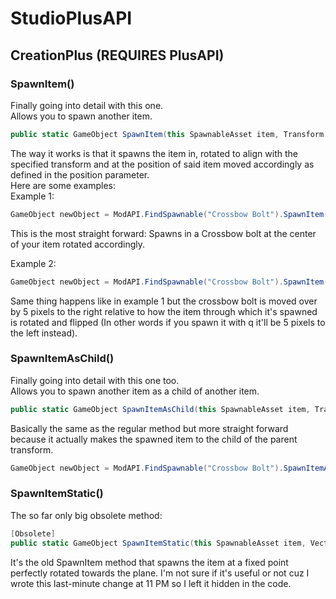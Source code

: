 # StudioPlusAPI
## CreationPlus (REQUIRES PlusAPI)
### SpawnItem()
Finally going into detail with this one.<br/>
Allows you to spawn another item.
```cs
public static GameObject SpawnItem(this SpawnableAsset item, Transform transform, Vector3 position = default, bool spawnSpawnParticles = false)
```
The way it works is that it spawns the item in, rotated to align with the specified transform and at the position of said item moved accordingly as defined in the position parameter.<br/>
Here are some examples:<br/>
Example 1:
```cs
GameObject newObject = ModAPI.FindSpawnable("Crossbow Bolt").SpawnItem(transform);
```
This is the most straight forward: Spawns in a Crossbow bolt at the center of your item rotated accordingly.

Example 2:
```cs
GameObject newObject = ModAPI.FindSpawnable("Crossbow Bolt").SpawnItem(transform, new Vector2(5f, 0f) * ModAPI.PixelSize);
```
Same thing happens like in example 1 but the crossbow bolt is moved over by 5 pixels to the right relative to how the item through which it's spawned is rotated and flipped (In other words if you spawn it with q it'll be 5 pixels to the left instead).

### SpawnItemAsChild()
Finally going into detail with this one too.<br/>
Allows you to spawn another item as a child of another item.
```cs
public static GameObject SpawnItemAsChild(this SpawnableAsset item, Transform parent, Vector3 position = default, bool spawnSpawnParticles = false)
```
Basically the same as the regular method but more straight forward because it actually makes the spawned item to the child of the parent transform.
```cs
GameObject newObject = ModAPI.FindSpawnable("Crossbow Bolt").SpawnItemAsChild(transform);
```

### SpawnItemStatic()
The so far only big obsolete method:
```cs
[Obsolete]
public static GameObject SpawnItemStatic(this SpawnableAsset item, Vector2 position = default, bool spawnSpawnParticles = false)
```
It's the old SpawnItem method that spawns the item at a fixed point perfectly rotated towards the plane. I'm not sure if it's useful or not cuz I wrote this last-minute change at 11 PM so I left it hidden in the code.